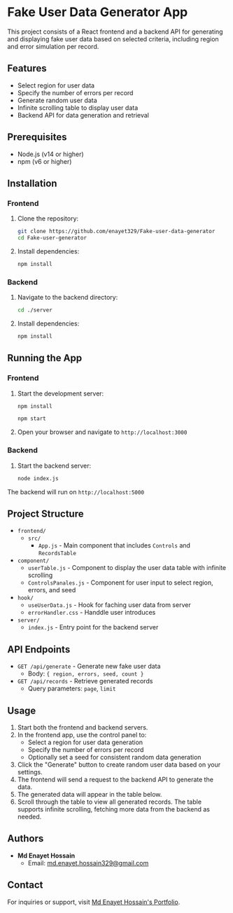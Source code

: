 # Fake User Data Generator App

This project consists of a React frontend and a backend API for generating and displaying fake user data based on selected criteria, including region and error simulation per record.

## Features

- Select region for user data
- Specify the number of errors per record
- Generate random user data
- Infinite scrolling table to display user data
- Backend API for data generation and retrieval

## Prerequisites

- Node.js (v14 or higher)
- npm (v6 or higher)

## Installation

### Frontend

1. Clone the repository:
    ```bash
    git clone https://github.com/enayet329/Fake-user-data-generator
    cd Fake-user-generator
    ```

2. Install dependencies:
    ```bash
    npm install
    ```
### Backend

1. Navigate to the backend directory:
    ```bash
    cd ./server
    ```

2. Install dependencies:
    ```bash
    npm install
    ```

## Running the App

### Frontend

1. Start the development server:
    ```bash
    npm install
    ```
    ```bash
    npm start
    ```

2. Open your browser and navigate to `http://localhost:3000`

### Backend

1. Start the backend server:
    ```bash
    node index.js
    ```

The backend will run on `http://localhost:5000`

## Project Structure

- `frontend/`
  - `src/`
    - `App.js` - Main component that includes `Controls` and `RecordsTable`
- `component/`
    - `userTable.js` - Component to display the user data table with infinite scrolling
    - `ControlsPanales.js` - Component for user input to select region, errors, and seed
- `hook/`
    - `useUserData.js` - Hook for faching user data from server
    - `errorHandler.css` - Handdle user introduces
- `server/`
  - `index.js` - Entry point for the backend server

## API Endpoints

- `GET /api/generate` - Generate new fake user data
  - Body: `{ region, errors, seed, count }`
- `GET /api/records` - Retrieve generated records
  - Query parameters: `page`, `limit`

## Usage

1. Start both the frontend and backend servers.
2. In the frontend app, use the control panel to:
   - Select a region for user data generation
   - Specify the number of errors per record
   - Optionally set a seed for consistent random data generation
3. Click the "Generate" button to create random user data based on your settings.
4. The frontend will send a request to the backend API to generate the data.
5. The generated data will appear in the table below.
6. Scroll through the table to view all generated records. The table supports infinite scrolling, fetching more data from the backend as needed.

## Authors
- **Md Enayet Hossain**
  - Email: md.enayet.hossain329@gmail.com

## Contact
For inquiries or support, visit [Md Enayet Hossain's Portfolio](https://portfolio-enayet-hossain.vercel.app/home).
